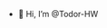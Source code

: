 - 👋 Hi, I’m @Todor-HW

<!---
Todor-HW/Todor-HW is a ✨ special ✨ repository because its `README.md` (this file) appears on your GitHub profile.
You can click the Preview link to take a look at your changes.
--->
